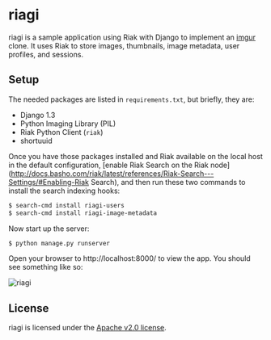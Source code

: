 # riagi

riagi is a sample application using Riak with Django to implement an
[imgur](http://imgur.com) clone. It uses Riak to store images,
thumbnails, image metadata, user profiles, and sessions.

## Setup

The needed packages are listed in `requirements.txt`, but briefly,
they are:

* Django 1.3
* Python Imaging Library (PIL)
* Riak Python Client (`riak`)
* shortuuid

Once you have those packages installed and Riak available on the local
host in the default configuration,
[enable Riak Search on the Riak node](http://docs.basho.com/riak/latest/references/Riak-Search---Settings/#Enabling-Riak
Search), and then run these two commands to install the search
indexing hooks:

```bash
$ search-cmd install riagi-users
$ search-cmd install riagi-image-metadata
```

Now start up the server:

```bash
$ python manage.py runserver
```

Open your browser to http://localhost:8000/ to view the app. You
should see something like so:

![riagi](https://raw.github.com/basho/riagi/master/screenshot.png)

## License

riagi is licensed under the [Apache v2.0 license](/basho/riagi/blob/master/LICENSE).
